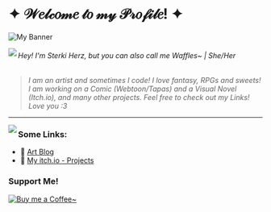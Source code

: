 <!--
**sterkiherz/sterkiherz** is a ✨ _special_ ✨ repository because its `README.md` (this file) appears on your GitHub profile. 
-->

# ✦ 𝒲𝑒𝓁𝒸𝑜𝓂𝑒 𝓉𝑜 𝓂𝓎 𝒫𝓇𝑜𝒻𝒾𝓁𝑒! ✦</h1>

![My Banner](https://i.imgur.com/d1gfise.png)

<img align="left" src="https://i.imgur.com/C4MjKiH.gif">

###### Hey! I'm Sterki Herz, but you can also call me Waffles~ | She/Her
> *I am an artist and sometimes I code!*
> *I love fantasy, RPGs and sweets! I am working on a Comic (Webtoon/Tapas) and a Visual Novel (Itch.io), and many other projects.*
> *Feel free to check out my Links! Love you :3*
---
<img align="left" src="https://i.imgur.com/kKvDadx.png">

### Some Links:
* :seedling: [Art Blog](https://sterkiherz.tumblr.com/)
* :seedling: [My itch.io - Projects](https://sterkiherz.itch.io/)

### Support Me!
[![Buy me a Coffee~](https://img.shields.io/badge/$-support-ff69b4.svg?style=flat)](https://ko-fi.com/sterkiherz) 
